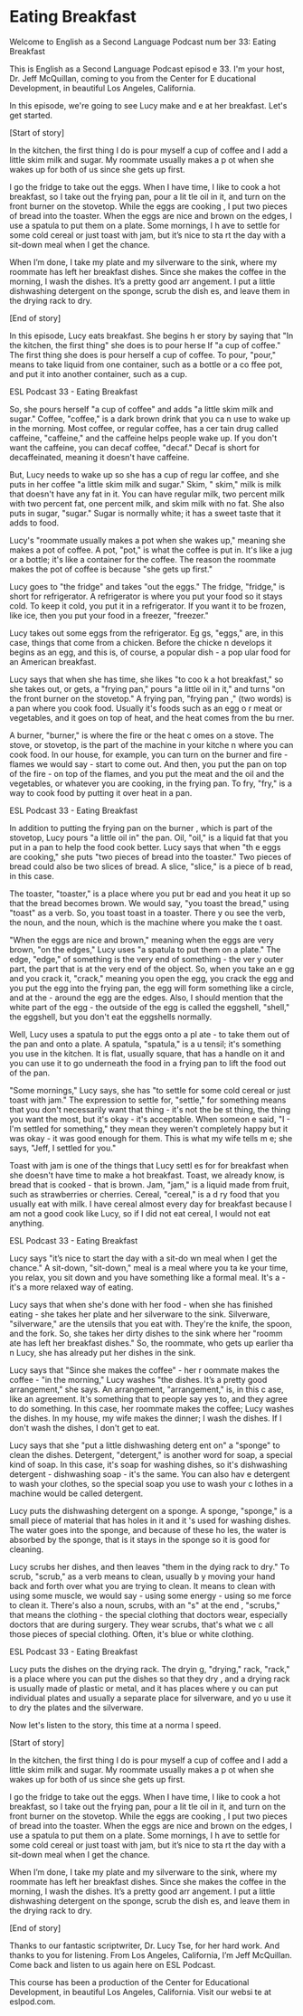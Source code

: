 # Eating Breakfast

Welcome to English as a Second Language Podcast num ber 33: Eating Breakfast

This is English as a Second Language Podcast episod e 33. I'm your host, Dr. Jeff McQuillan, coming to you from the Center for E ducational Development, in beautiful Los Angeles, California.

In this episode, we're going to see Lucy make and e at her breakfast. Let's get started.

[Start of story]

In the kitchen, the first thing I do is pour myself  a cup of coffee and I add a little skim milk and sugar.  My roommate usually makes a p ot when she wakes up for both of us since she gets up first.

I go the fridge to take out the eggs.  When I have time, I like to cook a hot breakfast, so I take out the frying pan, pour a lit tle oil in it, and turn on the front burner on the stovetop.  While the eggs are cooking , I put two pieces of bread into the toaster.  When the eggs are nice and brown  on the edges, I use a spatula to put them on a plate.  Some mornings, I h ave to settle for some cold cereal or just toast with jam, but it’s nice to sta rt the day with a sit-down meal when I get the chance.

When I’m done, I take my plate and my silverware to  the sink, where my roommate has left her breakfast dishes.  Since she makes the coffee in the morning, I wash the dishes.  It’s a pretty good arr angement.  I put a little dishwashing detergent on the sponge, scrub the dish es, and leave them in the drying rack to dry.

[End of story]

In this episode, Lucy eats breakfast.  She begins h er story by saying that "In the kitchen, the first thing" she does is to pour herse lf "a cup of coffee."  The first thing she does is pour herself a cup of coffee.  To  pour, "pour," means to take liquid from one container, such as a bottle or a co ffee pot, and put it into another container, such as a cup.

ESL Podcast 33 - Eating Breakfast

So, she pours herself "a cup of coffee" and adds "a  little skim milk and sugar." Coffee, "coffee," is a dark brown drink that you ca n use to wake up in the morning.  Most coffee, or regular coffee, has a cer tain drug called caffeine, "caffeine," and the caffeine helps people wake up.  If you don't want the caffeine, you can decaf coffee, "decaf."  Decaf is short for decaffeinated, meaning it doesn't have caffeine.

But, Lucy needs to wake up so she has a cup of regu lar coffee, and she puts in her coffee "a little skim milk and sugar."  Skim, " skim," milk is milk that doesn't have any fat in it.  You can have regular milk, two  percent milk with two percent fat, one percent milk, and skim milk with no fat.  She also puts in sugar, "sugar." Sugar is normally white; it has a sweet taste that it adds to food.

Lucy's "roommate usually makes a pot when she wakes  up," meaning she makes a pot of coffee.  A pot, "pot," is what the coffee is put in.  It's like a jug or a bottle; it's like a container for the coffee.  The reason the roommate makes the pot of coffee is because "she gets up first."

Lucy goes to "the fridge" and takes "out the eggs."   The fridge, "fridge," is short for refrigerator.  A refrigerator is where you put your food so it stays cold.  To keep it cold, you put it in a refrigerator.  If you  want it to be frozen, like ice, then you put your food in a freezer, "freezer."

Lucy takes out some eggs from the refrigerator.  Eg gs, "eggs," are, in this case, things that come from a chicken.  Before the chicke n develops it begins as an egg, and this is, of course, a popular dish - a pop ular food for an American breakfast.

Lucy says that when she has time, she likes "to coo k a hot breakfast," so she takes out, or gets, a "frying pan," pours "a little  oil in it," and turns "on the front burner on the stovetop."  A frying pan, "frying pan ," (two words) is a pan where you cook food.  Usually it's foods such as an egg o r meat or vegetables, and it goes on top of heat, and the heat comes from the bu rner.

A burner, "burner," is where the fire or the heat c omes on a stove.  The stove, or stovetop, is the part of the machine in your kitche n where you can cook food.  In our house, for example, you can turn on the burner and fire - flames we would say - start to come out.  And then, you put the pan  on top of the fire - on top of the flames, and you put the meat and the oil and the vegetables, or whatever you are cooking, in the frying pan.  To fry, "fry," is a way to cook food by putting it over heat in a pan.

ESL Podcast 33 - Eating Breakfast

 In addition to putting the frying pan on the burner , which is part of the stovetop, Lucy pours "a little oil in" the pan.  Oil, "oil," is a liquid fat that you put in a pan to help the food cook better.  Lucy says that when "th e eggs are cooking," she puts "two pieces of bread into the toaster."  Two pieces  of bread could also be two slices of bread.  A slice, "slice," is a piece of b read, in this case.

The toaster, "toaster," is a place where you put br ead and you heat it up so that the bread becomes brown.  We would say, "you toast the bread," using "toast" as a verb.  So, you toast toast in a toaster.  There y ou see the verb, the noun, and the noun, which is the machine where you make the t oast.

"When the eggs are nice and brown," meaning when the eggs are very brown, "on the edges," Lucy uses "a spatula to put them on  a plate."  The edge, "edge," of something is the very end of something - the ver y outer part, the part that is at the very end of the object.  So, when you take an e gg and you crack it, "crack," meaning you open the egg, you crack the egg and you  put the egg into the frying pan, the egg will form something like a circle, and  at the - around the egg are the edges.  Also, I should mention that the white part of the egg - the outside of the egg is called the eggshell, "shell," the eggshell, but you don't eat the eggshells normally.

Well, Lucy uses a spatula to put the eggs onto a pl ate - to take them out of the pan and onto a plate.  A spatula, "spatula," is a u tensil; it's something you use in the kitchen.  It is flat, usually square, that has a handle on it and you can use it to go underneath the food in a frying pan to lift the food out of the pan.

"Some mornings," Lucy says, she has "to settle for some cold cereal or just toast with jam."  The expression to settle for, "settle,"  for something means that you don't necessarily want that thing - it's not the be st thing, the thing you want the most, but it's okay - it's acceptable.  When someon e said, "I - I'm settled for something," they mean they weren't completely happy  but it was okay - it was good enough for them.  This is what my wife tells m e; she says, "Jeff, I settled for you."

Toast with jam is one of the things that Lucy settl es for for breakfast when she doesn't have time to make a hot breakfast.  Toast, we already know, is bread that is cooked - that is brown.  Jam, "jam," is a liquid  made from fruit, such as strawberries or cherries.  Cereal, "cereal," is a d ry food that you usually eat with milk.  I have cereal almost every day for breakfast  because I am not a good cook like Lucy, so if I did not eat cereal, I would not eat anything.

ESL Podcast 33 - Eating Breakfast

 Lucy says "it’s nice to start the day with a sit-do wn meal when I get the chance." A sit-down, "sit-down," meal is a meal where you ta ke your time, you relax, you sit down and you have something like a formal meal.   It's a - it's a more relaxed way of eating.

Lucy says that when she's done with her food - when  she has finished eating - she takes her plate and her silverware to the sink.   Silverware, "silverware," are the utensils that you eat with.  They're the knife,  the spoon, and the fork.  So, she takes her dirty dishes to the sink where her "roomm ate has left her breakfast dishes."  So, the roommate, who gets up earlier tha n Lucy, she has already put her dishes in the sink.

Lucy says that "Since she makes the coffee" - her r oommate makes the coffee - "in the morning," Lucy washes "the dishes.  It’s a pretty good arrangement," she says.  An arrangement, "arrangement," is, in this c ase, like an agreement.  It's something that to people say yes to, and they agree  to do something.  In this case, her roommate makes the coffee; Lucy washes the dishes.  In my house, my wife makes the dinner; I wash the dishes.  If I don't wash the dishes, I don't get to eat.

Lucy says that she "put a little dishwashing deterg ent on" a "sponge" to clean the dishes.  Detergent, "detergent," is another word for soap, a special kind of soap. In this case, it's soap for washing dishes, so it's  dishwashing detergent - dishwashing soap - it's the same.  You can also hav e detergent to wash your clothes, so the special soap you use to wash your c lothes in a machine would be called detergent.

Lucy puts the dishwashing detergent on a sponge.  A  sponge, "sponge," is a small piece of material that has holes in it and it 's used for washing dishes.  The water goes into the sponge, and because of these ho les, the water is absorbed by the sponge, that is it stays in the sponge so it  is good for cleaning.

Lucy scrubs her dishes, and then leaves "them in the dying rack to dry."  To scrub, "scrub," as a verb means to clean, usually b y moving your hand back and forth over what you are trying to clean.  It means to clean with using some muscle, we would say - using some energy - using so me force to clean it. There's also a noun, scrubs, with an "s" at the end , "scrubs," that means the clothing - the special clothing that doctors wear, especially doctors that are during surgery.  They wear scrubs, that's what we c all those pieces of special clothing.  Often, it's blue or white clothing.

ESL Podcast 33 - Eating Breakfast

 Lucy puts the dishes on the drying rack.  The dryin g, "drying," rack, "rack," is a place where you can put the dishes so that they dry , and a drying rack is usually made of plastic or metal, and it has places where y ou can put individual plates and usually a separate place for silverware, and yo u use it to dry the plates and the silverware.

Now let's listen to the story, this time at a norma l speed.

[Start of story]

In the kitchen, the first thing I do is pour myself  a cup of coffee and I add a little skim milk and sugar.  My roommate usually makes a p ot when she wakes up for both of us since she gets up first.

I go the fridge to take out the eggs.  When I have time, I like to cook a hot breakfast, so I take out the frying pan, pour a lit tle oil in it, and turn on the front burner on the stovetop.  While the eggs are cooking , I put two pieces of bread into the toaster.  When the eggs are nice and brown  on the edges, I use a spatula to put them on a plate.  Some mornings, I h ave to settle for some cold cereal or just toast with jam, but it’s nice to sta rt the day with a sit-down meal when I get the chance.

When I’m done, I take my plate and my silverware to  the sink, where my roommate has left her breakfast dishes.  Since she makes the coffee in the morning, I wash the dishes.  It’s a pretty good arr angement.  I put a little dishwashing detergent on the sponge, scrub the dish es, and leave them in the drying rack to dry.

[End of story]

Thanks to our fantastic scriptwriter, Dr. Lucy Tse,  for her hard work. And thanks to you for listening. From Los Angeles, California,  I’m Jeff McQuillan. Come back and listen to us again here on ESL Podcast.

This course has been a production of the Center for  Educational Development, in beautiful Los Angeles, California.  Visit our websi te at eslpod.com.



